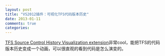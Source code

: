 ```yaml
---
layout: post
title: "VS2012插件：可视化TFS代码版本历史"
date: 2013-01-11
comments: true
categories: 
---
```

<a href="http://visualstudiogallery.msdn.microsoft.com/6a8e7330-8395-4915-935f-941dc3bde29c">TFS Source Control History Visualization extension</a>非常cool，能把TFS的代码版本历史变成一个动画，可以很直观的看到代码是怎么演变的。<br />